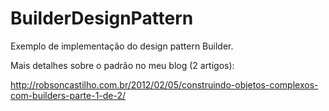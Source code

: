 # BuilderDesignPattern
Exemplo de implementação do design pattern Builder.

Mais detalhes sobre o padrão no meu blog (2 artigos):

http://robsoncastilho.com.br/2012/02/05/construindo-objetos-complexos-com-builders-parte-1-de-2/
